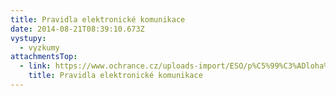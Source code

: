 ```yaml
---
title: Pravidla elektronické komunikace
date: 2014-08-21T08:39:10.673Z
vystupy:
  - vyzkumy
attachmentsTop:
  - link: https://www.ochrance.cz/uploads-import/ESO/p%C5%99%C3%ADloha%20Z18-1.pdf
    title: Pravidla elektronické komunikace
---
```

